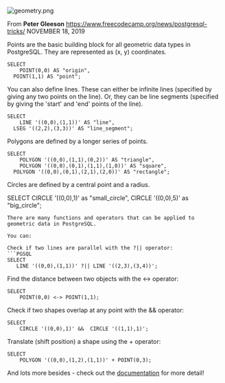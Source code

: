 ![geometry.png]()

From **Peter Gleeson** https://www.freecodecamp.org/news/postgresql-tricks/
NOVEMBER 18, 2019

Points are the basic building block for all geometric data types in PostgreSQL. They are represented as (x, y) coordinates.

```PGSQL
SELECT
	POINT(0,0) AS "origin",
  POINT(1,1) AS "point";
 ```
 
You can also define lines. These can either be infinite lines (specified by giving any two points on the line). Or, they can be line segments (specified by giving the 'start' and 'end' points of the line).

```PGSQL
SELECT
	LINE '((0,0),(1,1))' AS "line",
  LSEG '((2,2),(3,3))' AS "line_segment";
```

Polygons are defined by a longer series of points.

```PGSQL
SELECT
	POLYGON '((0,0),(1,1),(0,2))' AS "triangle",
	POLYGON '((0,0),(0,1),(1,1),(1,0))' AS "square",
  POLYGON '((0,0),(0,1),(2,1),(2,0))' AS "rectangle";
 ```
 
Circles are defined by a central point and a radius.

SELECT
	CIRCLE '((0,0),1)' as "small_circle",
  CIRCLE '((0,0),5)' as "big_circle";
 ```
There are many functions and operators that can be applied to geometric data in PostgreSQL.

You can:

Check if two lines are parallel with the ?|| operator:
```PGSQL
SELECT
	LINE '((0,0),(1,1))' ?|| LINE '((2,3),(3,4))';
 ```
Find the distance between two objects with the <-> operator:
```PGSQL
SELECT 
	POINT(0,0) <-> POINT(1,1);
 ```
Check if two shapes overlap at any point with the && operator:
```PGSQL
SELECT
	CIRCLE '((0,0),1)' &&  CIRCLE '((1,1),1)';
 ```
Translate (shift position) a shape using the + operator:
```PGSQL
SELECT
	POLYGON '((0,0),(1,2),(1,1))' + POINT(0,3);
 ```
And lots more besides - check out the [documentation](https://www.postgresql.org/docs/12/functions-geometry.html) for more detail!
